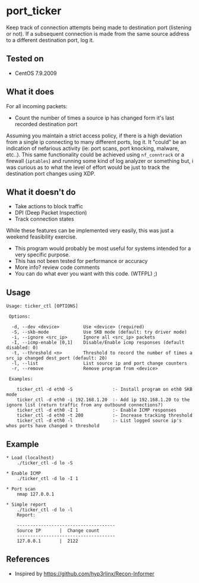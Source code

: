 # port_ticker
Keep track of connection attempts being made to destination port (listening or not). If a subsequent connection is made from the same source address to a different destination port, log it. 
 
## Tested on
* CentOS 7.9.2009

## What it does
For all incoming packets:
* Count the number of times a source ip has changed form it's last recorded destination port

 Assuming you maintain a strict access policy, if there is a high deviation from a single ip connecting to many different ports, log it. It "could" be an indication of nefarious activity (ie: port scans, port knocking, malware, etc..). This same functionality could be achieved using `nf_conntrack` or a firewall (`iptables`) and running some kind of log analyzer or something but, i was curious as to what the level of effort would be just to track the destination port changes using XDP.

## What it doesn't do
* Take actions to block traffic
* DPI (Deep Packet Inspection)
* Track connection states

While these features can be implemented very easily, this was just a weekend feasibility exercise. 
- This program would probably be most useful for systems intended for a very specific purpose. 
- This has not been tested for performance or accuracy
- More info? review code comments
- You can do what ever you want with this code. (WTFPL) ;)

## Usage
```
Usage: ticker_ctl [OPTIONS]

 Options:

  -d, --dev <device>         Use <device> (required)
  -S, --skb-mode             Use SKB mode (default: try driver mode)
  -i, --ignore <src_ip>      Ignore all <src_ip> packets
  -I, --icmp-enable [0,1]    Disable/Enable icmp responses (default disabled: 0)
  -t, --threshold <n>        Threshold to record the number of times a src_ip changed dest_port (default: 20)
  -l, --list                 List source ip and port change counters
  -r, --remove               Remove program from <device>

 Examples:

    ticker_ctl -d eth0 -S               :- Install program on eth0 SKB mode
    ticker_ctl -d eth0 -i 192.168.1.20  :- Add ip 192.168.1.20 to the ignore list (return traffic from any outbound connections?)
    ticker_ctl -d eth0 -I 1             :- Enable ICMP responses
    ticker_ctl -d eth0 -t 200           :- Increase tracking threshold
    ticker_ctl -d eth0 -l               :- List logged source ip's whos ports have changed > threshold
```
## Example
```
* Load (localhost)
    ./ticker_ctl -d lo -S

* Enable ICMP
    ./ticker_ctl -d lo -I 1

* Port scan 
    nmap 127.0.0.1

* Simple report
    ./ticker_ctl -d lo -l
    Report:

    -------------------------------------
    Source IP       |  Change count
    -------------------------------------
    127.0.0.1       |  2122
```

## References
* Inspired by https://github.com/hyp3rlinx/Recon-Informer
